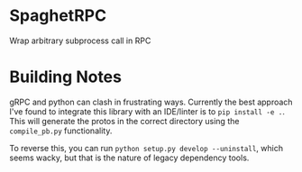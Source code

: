 # SpaghetRPC

Wrap arbitrary subprocess call in RPC

# Building Notes

gRPC and python can clash in frustrating ways. 
Currently the best approach I've found to integrate this library with an
IDE/linter is to `pip install -e .`. This will generate the protos in the correct directory
using the `compile_pb.py` functionality.  

To reverse this, 
you can run `python setup.py develop --uninstall`, which seems wacky,
but that is the nature of legacy dependency tools. 